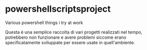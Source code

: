 # powershellscriptsproject
Various powershell things i try at work

Questa è una semplice raccolta di vari progetti realizzati nel tempo, potrebbero non funzionare e avere problemi siccome erano specificatamente sviluppate per essere
usate in quell'ambiente.
